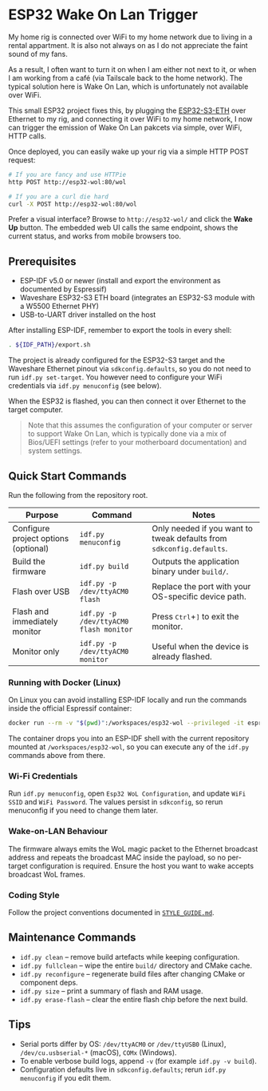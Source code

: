 # ESP32 Wake On Lan Trigger

My home rig is connected over WiFi to my home network due to living in a
rental appartment. It is also not always on as I do not appreciate the
faint sound of my fans.

As a result, I often want to turn it on when I am either not next to it, or
when I am working from a café (via Tailscale back to the home network). The
typical solution here is Wake On Lan, which is unfortunately not available
over WiFi.

This small ESP32 project fixes this, by plugging the [ESP32-S3-ETH](https://www.waveshare.com/wiki/ESP32-S3-ETH)
over Ethernet to my rig, and connecting it over WiFi to my home network, I
now can trigger the emission of Wake On Lan pakcets via simple, over WiFi,
HTTP calls.

Once deployed, you can easily wake up your rig via a simple HTTP POST request:
```sh
# If you are fancy and use HTTPie
http POST http://esp32-wol:80/wol

# If you are a curl die hard
curl -X POST http://esp32-wol:80/wol
```

Prefer a visual interface? Browse to `http://esp32-wol/` and click the **Wake Up**
button. The embedded web UI calls the same endpoint, shows the current status,
and works from mobile browsers too.

## Prerequisites

- ESP-IDF v5.0 or newer (install and export the environment as documented by Espressif)
- Waveshare ESP32-S3 ETH board (integrates an ESP32-S3 module with a W5500 Ethernet PHY)
- USB-to-UART driver installed on the host

After installing ESP-IDF, remember to export the tools in every shell:

```bash
. ${IDF_PATH}/export.sh
```

The project is already configured for the ESP32-S3 target and the Waveshare
Ethernet pinout via `sdkconfig.defaults`, so you do not need to run
`idf.py set-target`. You however need to configure your WiFi credentials via
`idf.py menuconfig` (see below).

When the ESP32 is flashed, you can then connect it over Ethernet to the target
computer.

> Note that this assumes the configuration of your computer or server to support
> Wake On Lan, which is typically done via a mix of Bios/UEFI settings (refer
> to your motherboard documentation) and system settings.

## Quick Start Commands

Run the following from the repository root.

| Purpose | Command | Notes |
| --- | --- | --- |
| Configure project options (optional) | `idf.py menuconfig` | Only needed if you want to tweak defaults from `sdkconfig.defaults`. |
| Build the firmware | `idf.py build` | Outputs the application binary under `build/`. |
| Flash over USB | `idf.py -p /dev/ttyACM0 flash` | Replace the port with your OS-specific device path. |
| Flash and immediately monitor | `idf.py -p /dev/ttyACM0 flash monitor` | Press <kbd>Ctrl</kbd>+<kbd>]</kbd> to exit the monitor. |
| Monitor only | `idf.py -p /dev/ttyACM0 monitor` | Useful when the device is already flashed. |

### Running with Docker (Linux)

On Linux you can avoid installing ESP-IDF locally and run the commands inside the official Espressif container:

```bash
docker run --rm -v "$(pwd)":/workspaces/esp32-wol --privileged -it espressif/idf:latest
```

The container drops you into an ESP-IDF shell with the current repository mounted at `/workspaces/esp32-wol`, so you can execute any of the `idf.py` commands above from there.

### Wi-Fi Credentials

Run `idf.py menuconfig`, open `Esp32 WoL Configuration`, and update `WiFi SSID` and `WiFi Password`. The values persist in `sdkconfig`, so rerun menuconfig if you need to change them later.

### Wake-on-LAN Behaviour

The firmware always emits the WoL magic packet to the Ethernet broadcast address and repeats the broadcast MAC inside the payload, so no per-target configuration is required. Ensure the host you want to wake accepts broadcast WoL frames.

### Coding Style

Follow the project conventions documented in [`STYLE_GUIDE.md`](STYLE_GUIDE.md).

## Maintenance Commands

- `idf.py clean` – remove build artefacts while keeping configuration.
- `idf.py fullclean` – wipe the entire `build/` directory and CMake cache.
- `idf.py reconfigure` – regenerate build files after changing CMake or component deps.
- `idf.py size` – print a summary of flash and RAM usage.
- `idf.py erase-flash` – clear the entire flash chip before the next build.

## Tips

- Serial ports differ by OS: `/dev/ttyACM0` or `/dev/ttyUSB0` (Linux), `/dev/cu.usbserial-*` (macOS), `COMx` (Windows).
- To enable verbose build logs, append `-v` (for example `idf.py -v build`).
- Configuration defaults live in `sdkconfig.defaults`; rerun `idf.py menuconfig` if you edit them.
